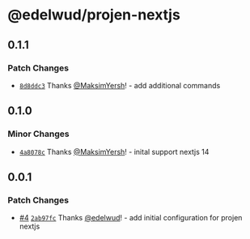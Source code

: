 # @edelwud/projen-nextjs

## 0.1.1

### Patch Changes

- [`8d8ddc3`](https://github.com/edelwud/projen-turborepo/commit/8d8ddc31e9f69199360d7b13fdfd88710b8d7c15) Thanks [@MaksimYersh](https://github.com/MaksimYersh)! - add additional commands

## 0.1.0

### Minor Changes

- [`4a8078c`](https://github.com/edelwud/projen-turborepo/commit/4a8078ceabe5acea33c85100cb5ac79e174b809f) Thanks [@MaksimYersh](https://github.com/MaksimYersh)! - inital support nextjs 14

## 0.0.1

### Patch Changes

- [#4](https://github.com/edelwud/projen-turborepo/pull/4) [`2ab97fc`](https://github.com/edelwud/projen-turborepo/commit/2ab97fcfe907d9be2192558184f664421574d579) Thanks [@edelwud](https://github.com/edelwud)! - add initial configuration for projen nextjs
